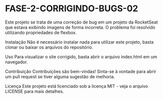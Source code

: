 # FASE-2-CORRIGINDO-BUGS-02

Este projeto se trata de uma correção de bug em um projeto da RocketSeat que estava exibindo imagens de forma incorreta. O problema foi resolvido utilizando propriedades de flexbox.

Instalação
Não é necessário instalar nada para utilizar este projeto, basta clonar ou baixar os arquivos do repositório.

Uso
Para visualizar o site corrigido, basta abrir o arquivo index.html em um navegador.

Contribuição
Contribuições são bem-vindas! Sinta-se à vontade para abrir um pull request se tiver alguma sugestão de melhoria.

Licença
Este projeto está licenciado sob a licença MIT - veja o arquivo LICENSE para mais detalhes.



